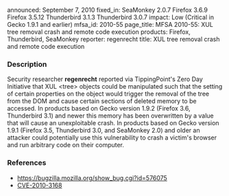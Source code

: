 announced: September 7, 2010
fixed_in: SeaMonkey 2.0.7
          Firefox 3.6.9
          Firefox 3.5.12
          Thunderbird 3.1.3
          Thunderbird 3.0.7
impact: Low (Critical in Gecko 1.9.1 and earlier)
mfsa_id: 2010-55
page_title: MFSA 2010-55: XUL tree removal crash and remote code execution
products: Firefox, Thunderbird, SeaMonkey
reporter: regenrecht
title: XUL tree removal crash and remote code execution

<h3>Description</h3>

<p>Security researcher <strong>regenrecht</strong> reported via
TippingPoint's Zero Day Initiative that XUL &lt;tree&gt; objects could
be manipulated such that the setting of certain properties on the
object would trigger the removal of the tree from the DOM and cause
certain sections of deleted memory to be accessed.  In products based on
Gecko version 1.9.2 (Firefox 3.6, Thunderbird 3.1) and newer
this memory has been overwritten by a value that will cause an
unexploitable crash. In products based on Gecko version 1.9.1 (Firefox 3.5,
Thunderbird 3.0, and SeaMonkey 2.0) and older an attacker could
potentially use this vulnerability to crash a victim's browser and run
arbitrary code on their computer.</p>

<h3>References</h3>

<ul>
  <li><a href="https://bugzilla.mozilla.org/show_bug.cgi?id=576075">https://bugzilla.mozilla.org/show_bug.cgi?id=576075</a></li>
  <li><a class="ex-ref" href="http://cve.mitre.org/cgi-bin/cvename.cgi?name=CVE-2010-3168">CVE-2010-3168</a></li>
</ul>




